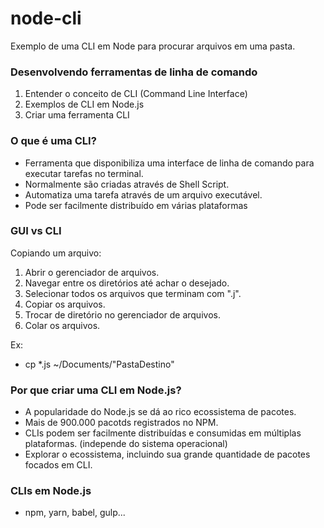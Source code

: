 # node-cli

Exemplo de uma CLI em Node para procurar arquivos em uma pasta.

### Desenvolvendo ferramentas de linha de comando

1. Entender o conceito de CLI (Command Line Interface)
2. Exemplos de CLI em Node.js
3. Criar uma ferramenta CLI

### O que é uma CLI?
- Ferramenta que disponibiliza uma interface de linha de comando para executar tarefas no terminal.
- Normalmente são criadas através de Shell Script.
- Automatiza uma tarefa através de um arquivo executável.
- Pode ser facilmente distribuído em várias plataformas

### GUI vs CLI 
Copiando um arquivo:
1. Abrir o gerenciador de arquivos.
2. Navegar entre os diretórios até achar o desejado.
3. Selecionar todos os arquivos que terminam com ".j".
4. Copiar os arquivos.
5. Trocar de diretório no gerenciador de arquivos.
6. Colar os arquivos.

Ex: <br />
- cp *.js ~/Documents/"PastaDestino"

### Por que criar uma CLI em Node.js?
- A popularidade do Node.js se dá ao rico ecossistema de pacotes.
- Mais de 900.000 pacotds registrados no NPM.
- CLIs podem ser facilmente distribuídas e consumidas em múltiplas plataformas. (independe do sistema operacional)
- Explorar o ecossistema, incluindo sua grande quantidade de pacotes focados em CLI.

### CLIs em Node.js 
- npm, yarn, babel, gulp...
